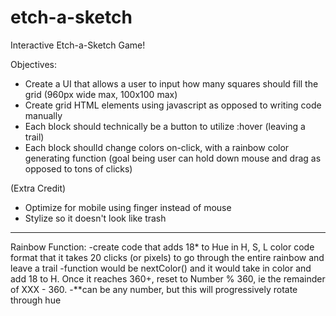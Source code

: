 # etch-a-sketch
Interactive Etch-a-Sketch Game!

Objectives:
- Create a UI that allows a user to input how many squares should fill the grid (960px wide max, 100x100 max)
- Create grid HTML elements using javascript as opposed to writing code manually
- Each block should technically be a button to utilize :hover (leaving a trail)
- Each block shoulld change colors on-click, with a rainbow color generating function (goal being user can hold down mouse and drag as opposed to tons of clicks)

(Extra Credit)
- Optimize for mobile using finger instead of mouse
- Stylize so it doesn't look like trash

-------------------------------------

Rainbow Function:
-create code that adds 18* to Hue in H, S, L color code format that it takes 20 clicks (or pixels) to go through the entire rainbow and leave a trail
-function would be nextColor() and it would take in color and add 18 to H.  Once it reaches 360+, reset to Number % 360, ie the remainder of XXX - 360.
-**can be any number, but this will progressively rotate through hue
